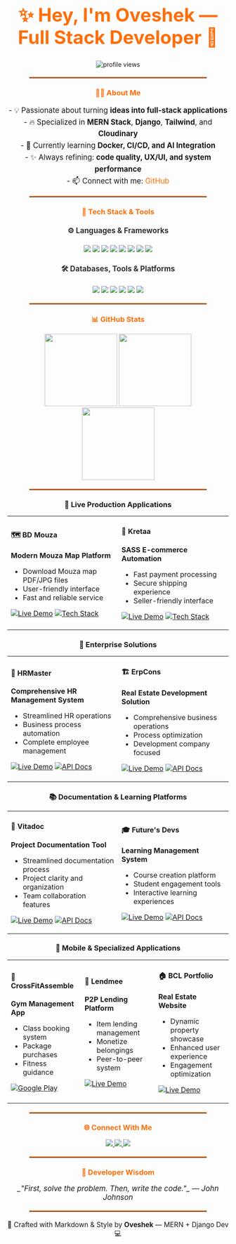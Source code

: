 <!-- TYPING INTRO HEADER -->
<h1 align="center" style="font-size: 3em; color: #FD6E0A;">✨ Hey, I'm Oveshek — Full Stack Developer 🚀</h1>



<p align="center">
  <img src="https://komarev.com/ghpvc/?username=oveshak&label=Profile+Views&color=FD6E0A&style=flat-square" alt="profile views"/>
</p>



<hr style="border-top: 2px solid #FD6E0A; width: 80%; margin: 20px auto;">

<!-- ABOUT -->
<h3 align="center" style="color: #FD6E0A;">👨‍💻 About Me</h3>
<p align="center" style="font-size: 1.2em; line-height: 1.6;">
  - 💡 Passionate about turning <b>ideas into full-stack applications</b><br>
  - 🔥 Specialized in <b>MERN Stack</b>, <b>Django</b>, <b>Tailwind</b>, and <b>Cloudinary</b><br>
  - 🧠 Currently learning <b>Docker, CI/CD, and AI Integration</b><br>
  - ✨ Always refining: <b>code quality, UX/UI, and system performance</b><br>
  - 📫 Connect with me: <a href="https://github.com/oveshak" style="color: #FD6E0A; text-decoration: none;">GitHub</a>
</p>

<hr style="border-top: 2px solid #FD6E0A; width: 80%; margin: 20px auto;">

<!-- TECH STACK SECTION -->
<h3 align="center" style="color: #FD6E0A;">🧰 Tech Stack & Tools</h3>

<h4 align="center" style="font-size: 1.2em; color: #333;">⚙️ Languages & Frameworks</h4>
<p align="center">
  <img src="https://img.shields.io/badge/JavaScript-F7DF1E?style=for-the-badge&logo=javascript&logoColor=black" />
  <img src="https://img.shields.io/badge/TypeScript-007ACC?style=for-the-badge&logo=typescript&logoColor=white" />
  <img src="https://img.shields.io/badge/Python-306998?style=for-the-badge&logo=python&logoColor=white" />
  <img src="https://img.shields.io/badge/Django-092E20?style=for-the-badge&logo=django&logoColor=white" />
  <img src="https://img.shields.io/badge/Node.js-339933?style=for-the-badge&logo=node.js&logoColor=white" />
  <img src="https://img.shields.io/badge/Express-000000?style=for-the-badge&logo=express&logoColor=white" />
  <img src="https://img.shields.io/badge/React-20232A?style=for-the-badge&logo=react&logoColor=61DAFB" />
  <img src="https://img.shields.io/badge/Tailwind-38B2AC?style=for-the-badge&logo=tailwindcss&logoColor=white" />
</p>

<h4 align="center" style="font-size: 1.2em; color: #333;">🛠 Databases, Tools & Platforms</h4>
<p align="center">
  <img src="https://img.shields.io/badge/MongoDB-4EA94B?style=for-the-badge&logo=mongodb&logoColor=white" />
  <img src="https://img.shields.io/badge/PostgreSQL-4169E1?style=for-the-badge&logo=postgresql&logoColor=white" />
  <img src="https://img.shields.io/badge/Cloudinary-3448C5?style=for-the-badge&logo=cloudinary&logoColor=white" />
  <img src="https://img.shields.io/badge/Git-F05032?style=for-the-badge&logo=git&logoColor=white" />
  <img src="https://img.shields.io/badge/Docker-2496ED?style=for-the-badge&logo=docker&logoColor=white" />
  <img src="https://img.shields.io/badge/VSCode-007ACC?style=for-the-badge&logo=visualstudiocode&logoColor=white" />
</p>

<hr style="border-top: 2px solid #FD6E0A; width: 80%; margin: 20px auto;">

<!-- STATS SECTION -->
<h3 align="center" style="color: #FD6E0A;">📊 GitHub Stats</h3>
<div align="center">
  <img src="https://github-readme-stats.vercel.app/api?username=oveshak&show_icons=true&theme=radical&border_radius=15&count_private=true" height="165"/>
  <img src="https://streak-stats.demolab.com?user=oveshak&theme=radical&border_radius=15" height="165"/>
</div>

<div align="center">
  <img src="https://github-readme-stats.vercel.app/api/top-langs/?username=oveshak&layout=compact&theme=radical&border_radius=15" height="165"/>
</div>

<hr style="border-top: 2px solid #FD6E0A; width: 80%; margin: 20px auto;">

<!-- FEATURED PROJECTS -->
<div align="center">

### 🌟 Live Production Applications

<table>
<tr>
<td width="50%">

#### 🗺️ BD Mouza
**Modern Mouza Map Platform**
- Download Mouza map PDF/JPG files
- User-friendly interface
- Fast and reliable service

[![Live Demo](https://img.shields.io/badge/🌐_Live_Demo-00D4AA?style=for-the-badge)](https://bdmouza.com/)
[![Tech Stack](https://img.shields.io/badge/Django-092E20?style=for-the-badge&logo=django&logoColor=white)](https://bdmouza.com/)

</td>
<td width="50%">

#### 🛒 Kretaa
**SASS E-commerce Automation**
- Fast payment processing
- Secure shipping experience
- Seller-friendly interface

[![Live Demo](https://img.shields.io/badge/🌐_Live_Demo-FF6B6B?style=for-the-badge)](https://www.kretaa.xyz/)
[![Tech Stack](https://img.shields.io/badge/React-20232A?style=for-the-badge&logo=react&logoColor=61DAFB)](https://www.kretaa.xyz/)

</td>
</tr>
</table>

### 💼 Enterprise Solutions

<table>
<tr>
<td width="50%">

#### 👥 HRMaster
**Comprehensive HR Management System**
- Streamlined HR operations
- Business process automation
- Complete employee management

[![Live Demo](https://img.shields.io/badge/🌐_Live_Demo-4285F4?style=for-the-badge)](https://hrmaster.vercel.app/)
[![API Docs](https://img.shields.io/badge/📚_API_Docs-FF9500?style=for-the-badge)](https://hrapi.vitasoftsolutions.com/redoc/)

</td>
<td width="50%">

#### 🏗️ ErpCons
**Real Estate Development Solution**
- Comprehensive business operations
- Process optimization
- Development company focused

[![Live Demo](https://img.shields.io/badge/🌐_Live_Demo-8B5CF6?style=for-the-badge)](https://erpcons.vercel.app/login/viscon@gmail.com/viscon)
[![API Docs](https://img.shields.io/badge/📚_API_Docs-FF9500?style=for-the-badge)](https://erpcons.vitasoftsolutions.com/redoc/)

</td>
</tr>
</table>

### 📚 Documentation & Learning Platforms

<table>
<tr>
<td width="50%">

#### 📖 Vitadoc
**Project Documentation Tool**
- Streamlined documentation process
- Project clarity and organization
- Team collaboration features

[![Live Demo](https://img.shields.io/badge/🌐_Live_Demo-10B981?style=for-the-badge)](https://vitadoc.vitasoftsolutions.com/)
[![API Docs](https://img.shields.io/badge/📚_API_Docs-FF9500?style=for-the-badge)](https://documentapi.vitasoftsolutions.com/redoc/)

</td>
<td width="50%">

#### 🎓 Future's Devs
**Learning Management System**
- Course creation platform
- Student engagement tools
- Interactive learning experiences

[![Live Demo](https://img.shields.io/badge/🌐_Live_Demo-F59E0B?style=for-the-badge)](https://www.futuresdevs.com/)
[![API Docs](https://img.shields.io/badge/📚_API_Docs-FF9500?style=for-the-badge)](https://api.futuresdevs.com/redoc/)

</td>
</tr>
</table>

### 📱 Mobile & Specialized Applications

<table>
<tr>
<td width="33%">

#### 💪 CrossFitAssemble
**Gym Management App**
- Class booking system
- Package purchases
- Fitness guidance

[![Google Play](https://img.shields.io/badge/📱_Google_Play-414141?style=for-the-badge&logo=google-play&logoColor=white)](https://play.google.com/store/apps/details?id=com.tawakkulit.crossfit)

</td>
<td width="33%">

#### 🤝 Lendmee
**P2P Lending Platform**
- Item lending management
- Monetize belongings
- Peer-to-peer system

[![Live Demo](https://img.shields.io/badge/🌐_Live_Demo-EC4899?style=for-the-badge)](https://lendmee.xyz/)

</td>
<td width="33%">

#### 🏠 BCL Portfolio
**Real Estate Website**
- Dynamic property showcase
- Enhanced user experience
- Engagement optimization

[![Live Demo](https://img.shields.io/badge/🌐_Live_Demo-0EA5E9?style=for-the-badge)](https://bismillahconsortiumltd.com/)

</td>
</tr>
</table>

</div>


<hr style="border-top: 2px solid #FD6E0A; width: 80%; margin: 20px auto;">

<!-- CONNECT -->
<h3 align="center" style="color: #FD6E0A;">🌐 Connect With Me</h3>
<p align="center">
  <a href="https://github.com/oveshak" target="_blank">
    <img src="https://img.shields.io/badge/GitHub-black?style=for-the-badge&logo=github&logoColor=white" />
  </a>
  <a href="mailto:oveshaktoton9999@gmail.com">
    <img src="https://img.shields.io/badge/Gmail-D14836?style=for-the-badge&logo=gmail&logoColor=white" />
  </a>
  <a href="[https://linkedin.com/in/your-link](https://www.linkedin.com/in/oveshek-kundu-toton-39862724b/)">
    <img src="https://img.shields.io/badge/LinkedIn-0077B5?style=for-the-badge&logo=linkedin&logoColor=white" />
  </a>
</p>

<hr style="border-top: 2px solid #FD6E0A; width: 80%; margin: 20px auto;">

<!-- FINAL QUOTE -->
<h3 align="center" style="color: #FD6E0A;">💬 Developer Wisdom</h3>
<p align="center" style="font-style: italic; font-size: 1.2em;">
  _"First, solve the problem. Then, write the code."_ — John Johnson
</p>

<hr style="border-top: 2px solid #FD6E0A; width: 80%; margin: 20px auto;">

<p align="center" style="font-size: 1.1em;">
  🚀 Crafted with Markdown & Style by <b>Oveshek</b> — MERN + Django Dev 💻
</p>
